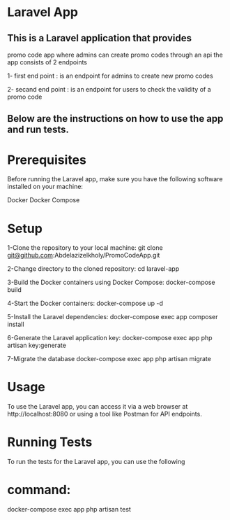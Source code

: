 # Laravel App

## This is a Laravel application that provides 

promo code app where admins can create promo codes through an api the app consists of 2 endpoints

1- first end point :
is an endpoint for admins to create new promo codes

2- secand end point :
is an endpoint for users to check the validity of a promo code

## Below are the instructions on how to use the app and run tests.

# Prerequisites
Before running the Laravel app, make sure you have the following software installed on your machine:

Docker
Docker Compose

# Setup
1-Clone the repository to your local machine:
git clone git@github.com:Abdelazizelkholy/PromoCodeApp.git

2-Change directory to the cloned repository:
cd laravel-app

3-Build the Docker containers using Docker Compose:
docker-compose build

4-Start the Docker containers:
docker-compose up -d

5-Install the Laravel dependencies:
docker-compose exec app composer install

6-Generate the Laravel application key:
docker-compose exec app php artisan key:generate

7-Migrate the database
docker-compose exec app php artisan migrate

# Usage
To use the Laravel app, you can access it via a web browser at http://localhost:8080 or using a tool like Postman for API endpoints.

# Running Tests
To run the tests for the Laravel app, you can use the following 
# command:
docker-compose exec app php artisan test
